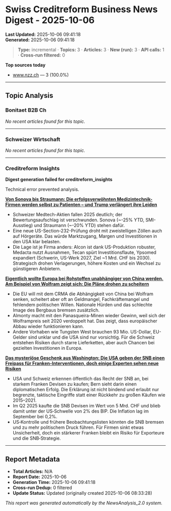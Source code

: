 # Swiss Creditreform Business News Digest - 2025-10-06

**Last Updated:** 2025-10-06 09:41:18  
**Generated:** 2025-10-06 09:41:18

> **Type:** incremental ·
> **Topics:** 3 ·
> **Articles:** 3 ·
> **New (run):** 3 ·
> **API calls:** 1 ·
> **Cross-run filtered:** 0


**Top sources today**
- www.nzz.ch — 3 (100.0%)



---

## Topic Analysis


### Bonitaet B2B Ch

*No recent articles found for this topic.*


---


### Schweizer Wirtschaft

*No recent articles found for this topic.*


---


### Creditreform Insights

**Digest generation failed for creditreform_insights**

Technical error prevented analysis.




**[Von Sonova bis Straumann: Die erfolgsverwöhnten Medizintechnik-Firmen werden selbst zu Patienten – und Trump verlängert ihre Leiden](https://www.nzz.ch/wirtschaft/medtech-zoll-gefahr-fuer-sonova-straumann-alcon-ypsomed-tecan-und-medacta-ld.1905380)**

- Schweizer Medtech-Aktien fallen 2025 deutlich; der Bewertungsaufschlag ist verschwunden. Sonova (~-25% YTD, SMI-Ausstieg) und Straumann (~-20% YTD) stehen dafür.
- Eine neue US-Section-232-Prüfung droht mit zweistelligen Zöllen auch auf Hörgeräte. Das würde Marktzugang, Margen und Investitionen in den USA klar belasten.
- Die Lage ist je Firma anders: Alcon ist dank US-Produktion robuster, Medacta nutzt Ausnahmen, Tecan spürt Investitionsflaute, Ypsomed expandiert (Schwerin, US-Werk 2027, Ziel ~1 Mrd. CHF bis 2030). Strategisch drohen Verlagerungen, höhere Kosten und ein Wechsel zu günstigeren Anbietern.



**[Eigentlich wollte Europa bei Rohstoffen unabhängiger von China werden. Am Beispiel von Wolfram zeigt sich: Die Pläne drohen zu scheitern](https://www.nzz.ch/wirtschaft/eigentlich-wollte-europa-bei-rohstoffen-unabhaengiger-von-china-werden-am-beispiel-von-wolfram-zeigt-sich-die-plaene-drohen-zu-scheitern-ld.1905191)**

- Die EU will mit dem CRMA die Abhängigkeit von China bei Wolfram senken, scheitert aber oft an Geldmangel, Fachkräftemangel und fehlendem politischen Willen. Nationale Hürden und das schlechte Image des Bergbaus bremsen zusätzlich.
- Almonty macht mit den Panasqueira-Minen wieder Gewinn, weil sich der Wolframpreis seit 2020 verdoppelt hat. Das zeigt, dass europäischer Abbau wieder funktionieren kann.
- Andere Vorhaben wie Tungsten West brauchen 93 Mio. US-Dollar, EU-Gelder sind unklar und die USA sind nur vorsichtig. Für die Schweiz entstehen Risiken durch starre Lieferketten, aber auch Chancen bei gezielten Investitionen in Europa.



**[Das mysteriöse Geschenk aus Washington: Die USA geben der SNB einen Freipass für Franken-Interventionen, doch einige Experten sehen neue Risiken](https://www.nzz.ch/wirtschaft/das-mysterioese-geschenk-aus-washington-die-usa-geben-der-snb-einen-freipass-fuer-franken-interventionen-doch-einige-experten-sehen-neue-risiken-ld.1905540)**

- USA und Schweiz erkennen öffentlich das Recht der SNB an, bei starkem Franken Devisen zu kaufen; Bern sieht darin einen diplomatischen Erfolg. Die Erklärung ist nicht bindend und erlaubt nur begrenzte, taktische Eingriffe statt einer Rückkehr zu großen Käufen wie 2015–2021.
- Im Q2 2025 kaufte die SNB Devisen im Wert von 5 Mrd. CHF und blieb damit unter der US‑Schwelle von 2% des BIP. Die Inflation lag im September bei 0,2%.
- US‑Kontrolle und frühere Beobachtungslisten könnten die SNB bremsen und zu mehr politischem Druck führen. Für Firmen sinkt etwas Unsicherheit, doch ein stärkerer Franken bleibt ein Risiko für Exporteure und die SNB‑Strategie.









---



## Report Metadata

- **Total Articles:** N/A
- **Report Date:** 2025-10-06
- **Generation Time:** 2025-10-06 09:41:18
- **Cross-run Dedup:** 0 filtered
- **Update Status:** Updated (originally created 2025-10-06 08:33:28)


*This report was generated automatically by the NewsAnalysis_2.0 system.*